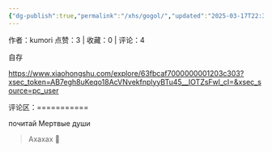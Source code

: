 ```yaml
---
{"dg-publish":true,"permalink":"/xhs/gogol/","updated":"2025-03-17T22:31:21.339+08:00"}
---
```


作者：kumori
点赞：3   |   收藏：0   |   评论：4

自存

https://www.xiaohongshu.com/explore/63fbcaf7000000001203c303?xsec_token=AB7egh8uKeqo18AcVNvekfnplyyBTu45__IOTZsFwl_cI=&xsec_source=pc_user

评论区：===========

почитай Мертвые души

> Ахахах 🤣
